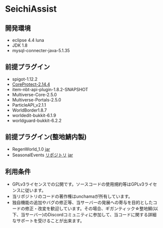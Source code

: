 # SeichiAssist

## 開発環境
- eclipse 4.4 luna
- JDK 1.8
- mysql-connecter-java-5.1.35

## 前提プラグイン
- spigot-1.12.2
- [CoreProtect-2.14.4](https://www.spigotmc.org/resources/coreprotect.8631/history)
- item-nbt-api-plugin-1.8.2-SNAPSHOT
- Multiverse-Core-2.5.0
- Multiverse-Portals-2.5.0
- ParticleAPI_v2.1.1
- WorldBorder1.8.7
- worldedit-bukkit-6.1.9
- worldguard-bukkit-6.2.2

## 前提プラグイン(整地鯖内製)
- RegenWorld_1.0 [jar](https://red.minecraftserver.jp/attachments/download/890/RegenWorld-1.0.jar)
- SeasonalEvents [リポジトリ](https://github.com/GiganticMinecraft/SeasonalEvents) [jar](https://red.minecraftserver.jp/attachments/download/893/SeasonalEvents.jar)

## 利用条件
- GPLv3ライセンスでの公開です。ソースコードの使用規約等はGPLv3ライセンスに従います。
- 当リポジトリのコードの著作権はunchamaが所有しています。
- 独自機能の追加やバグの修正等、当サーバーの発展への寄与を目的としたコードの修正・改変を歓迎しています。その場合、ギガンティック☆整地鯖(以下、当サーバー)のDiscordコミュニティに参加して、当コードに関する詳細なサポートを受けることが出来ます。

